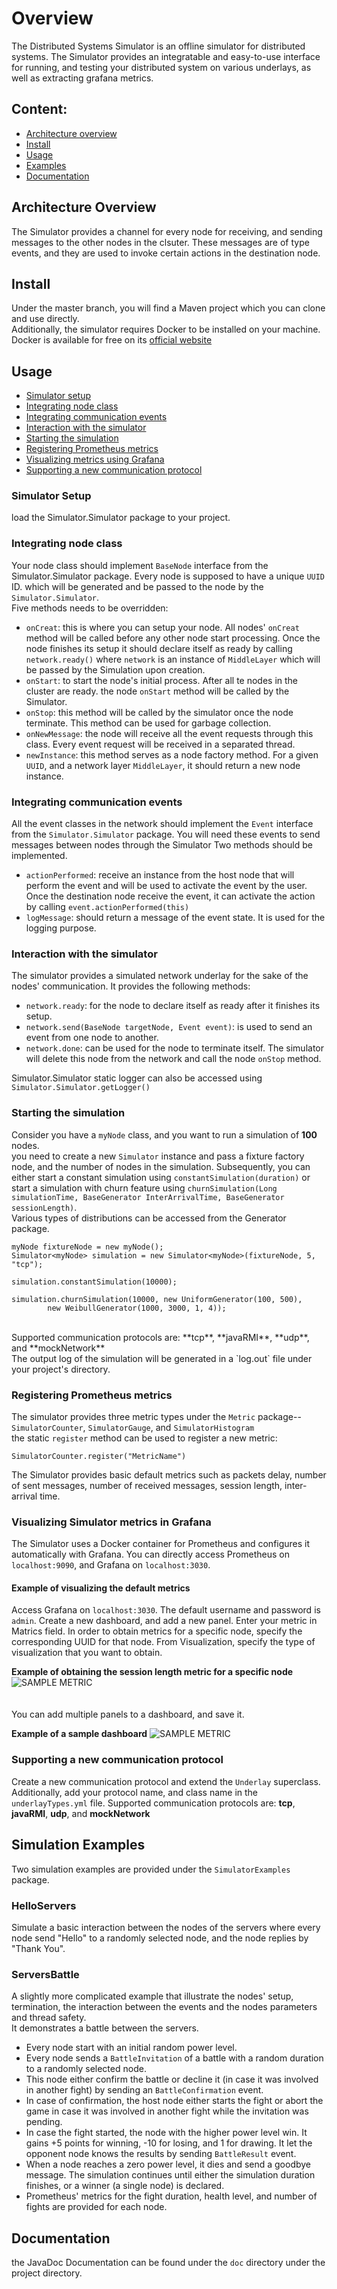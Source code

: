 # Overview
The Distributed Systems Simulator is an offline simulator for distributed systems. 
The Simulator provides an integratable and easy-to-use interface for running, and testing
your distributed system on various underlays, as well as extracting grafana metrics. 

## Content:
- [Architecture overview](#overview)
- [Install](#install)
- [Usage](#basic-usage)
- [Examples](#examples)
- [Documentation](#doc)

## Architecture Overview <a name="overview"></a>
The Simulator provides a channel for every node for receiving, and sending messages to the other nodes in the clsuter.
These messages are of type events, and they are used to invoke certain actions in the destination node.

## Install <a name="install"></a>
Under the master branch, you will find a Maven project which you can clone and use directly. <br>
Additionally, the simulator requires Docker to be installed on your machine. <br> 
Docker is available for free on its [official website](https://docs.docker.com/get-docker/)
## Usage <a name="basic-usage"></a>
- [Simulator setup](#setup)
- [Integrating node class](#node)
- [Integrating communication events](#event)
- [Interaction with the simulator](#interact)
- [Starting the simulation](#start)
- [Registering Prometheus metrics](#prometheus)
- [Visualizing metrics using Grafana](#grafana)
- [Supporting a new communication protocol](#protocol)
### Simulator Setup <a name="setup"></a>
 load the Simulator.Simulator package to your project.
### Integrating node class <a name="node"></a>
Your node class should implement `BaseNode` interface from the Simulator.Simulator package. Every node is supposed to have a unique `UUID` ID.
 which will be generated and be passed to the node by the `Simulator.Simulator`. <br> 
 Five methods needs to be overridden:
  - `onCreat`: this is where you can setup your node. All nodes' `onCreat` method will be called before any other node start processing. 
  Once the node finishes its setup it should declare itself as ready by calling `network.ready()` where `network` is an instance of `MiddleLayer`
   which will be passed by the Simulation upon creation.
  - `onStart`: to start the node's initial process. After all te nodes in the cluster are ready. the node `onStart` method will be called by the Simulator. 
  - `onStop`: this method will be called by the simulator once the node terminate. This method can be used for garbage collection.
  - `onNewMessage`: the node will receive all the event requests through this class. Every event request will be received in a separated thread.
  - `newInstance`: this method serves as a node factory method. For a given `UUID`, and a network layer `MiddleLayer`, it should return a new node instance.
  
### Integrating communication events <a name="event"></a>
All the event classes in the network should implement the `Event` interface from the `Simulator.Simulator` package.
 You will need these events to send messages between nodes through the Simulator 
Two methods should be implemented.
  - `actionPerformed`: receive an instance from the host node that will perform the event and will be used to activate the event by the user. 
  Once the destination node receive the event, it can activate the action by calling `event.actionPerformed(this)`
  - `logMessage`: should return a message of the event state. It is used for the logging purpose.
  
### Interaction with the simulator <a name="interaction"></a>
The simulator provides a simulated network underlay for the sake of the nodes' communication. 
It provides the following methods:
  - `network.ready`: for the node to declare itself as ready after it finishes its setup.
  - `network.send(BaseNode targetNode, Event event)`: is used to send an event from one node to another.  
  - `network.done`: can be used for the node to terminate itself. The simulator will delete this node from the network and call the node `onStop` method.

Simulator.Simulator static logger can also be accessed using `Simulator.Simulator.getLogger()`
  
### Starting the simulation <a name="start"></a>
Consider you have a `myNode` class, and you want to run a simulation of **100** nodes. <br>
you need to create a new `Simulator` instance and pass a fixture factory node, and the number of nodes in the simulation. 
Subsequently, you can either start a constant simulation using `constantSimulation(duration)` or start
a simulation with churn feature using `churnSimulation(Long simulationTime, BaseGenerator InterArrivalTime, BaseGenerator sessionLength)`.
 <br> Various types of distributions can be accessed from the Generator package.

```
myNode fixtureNode = new myNode();
Simulator<myNode> simulation = new Simulator<myNode>(fixtureNode, 5, "tcp");

simulation.constantSimulation(10000);

simulation.churnSimulation(10000, new UniformGenerator(100, 500),
        new WeibullGenerator(1000, 3000, 1, 4));
```
<br>
Supported communication protocols are: **tcp**, **javaRMI**, **udp**, and **mockNetwork** <br>
The output log of the simulation will be generated in a `log.out` file under your project's directory.  
  
### Registering Prometheus metrics <a name="prometheus"></a>
The simulator provides three metric types under the `Metric` package-- `SimulatorCounter`, `SimulatorGauge`, and `SimulatorHistogram` <br>
the static `register` method can be used to register a new metric:
```
SimulatorCounter.register("MetricName")
```
The Simulator provides basic default metrics such as 
packets delay, number of sent messages, number of received messages, session length, inter-arrival time.<br>

### Visualizing Simulator metrics in Grafana <a name="grafana"></a>
The Simulator uses a Docker container for Prometheus and configures it automatically with Grafana.
You can directly access Prometheus on `localhost:9090`, and Grafana on `localhost:3030`. 

#### Example of visualizing the default metrics
Access Grafana on `localhost:3030`. The default username and password is `admin`.
Create a new dashboard, and add a new panel. 
Enter your metric in Matrics field. In order to obtain metrics for a specific
node, specify the corresponding UUID for that node. From Visualization, specify
the type of visualization that you want to obtain. 

**Example of obtaining the session length metric for a specific node**
![SAMPLE METRIC](./src/main/resources/images/metric_sample.png?raw=true)
<br> <br> <br>
You can add multiple panels to a dashboard, and save it.

**Example of a sample dashboard**
![SAMPLE METRIC](./src/main/resources/images/dashboard_sample.png?raw=true)

### Supporting a new communication protocol <a name="protocol"></a>
Create a new communication protocol and extend the `Underlay` superclass. 
Additionally, add your protocol name, and class name in the `underlayTypes.yml` file.
Supported communication protocols are: **tcp**, **javaRMI**, **udp**, and **mockNetwork** <br>

## Simulation Examples <a name="examples"></a>
Two simulation examples are provided under the `SimulatorExamples` package.  

### HelloServers
Simulate a basic interaction between the nodes of the servers where every 
node send "Hello" to a randomly selected node, and the node replies by "Thank You".
### ServersBattle
A slightly more complicated example that illustrate the nodes' setup, termination, the interaction between the events and the nodes parameters and thread safety. <br>
It demonstrates a battle between the servers.
- Every node start with an initial random power level. 
- Every node sends a `BattleInvitation` of a battle with a random duration to a randomly selected node.
- This node either confirm the battle or decline it (in case it was involved in another fight) by sending an `BattleConfirmation` event.
- In case of confirmation, the host node either starts the fight or abort the game in case it was involved in another fight while the invitation was pending.
- In case the fight started, the node with the higher power level win. It gains +5 points for winning, -10 for losing, and 1 for drawing. 
It let the opponent node knows the results by sending `BattleResult` event.
- When a node reaches a zero power level, it dies and send a goodbye message. 
The simulation continues until either the simulation duration finishes, or a winner (a single node) is declared.
- Prometheus' metrics for the fight duration, health level, and number of fights are provided for each node.

## Documentation <a name="doc"></a>
the JavaDoc Documentation can be found under the `doc` directory under the project directory.
